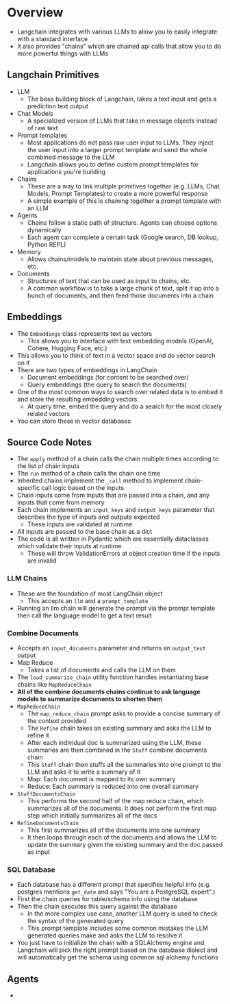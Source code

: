 # Overview

- Langchain integrates with various LLMs to allow you to easily integrate with a standard interface
- It also provides "chains" which are chained api calls that allow you to do more powerful things with LLMs

## Langchain Primitives

- LLM
  - The base building block of Langchain, takes a text input and gets a prediction text output
- Chat Models
  - A specialized version of LLMs that take in message objects instead of raw text
- Prompt templates
  - Most applications do not pass raw user input to LLMs. They inject the user input into a larger prompt template
  and send the whole combined message to the LLM
  - Langchain allows you to define custom prompt templates for applications you're building 
- Chains 
  - These are a way to link multiple primitives together (e.g. LLMs, Chat Models, Prompt Templates) to create a more powerful response
  - A simple example of this is chaining together a prompt template with an LLM 
- Agents
  - Chains follow a static path of structure. Agents can choose options dynamically
  - Each agent can complete a certain task (Google search, DB lookup, Python REPL)
- Memory
  - Allows chains/models to maintain state about previous messages, etc. 
- Documents
  - Structures of text that can be used as input to chains, etc.
  - A common workflow is to take a large chunk of text, split it up into a bunch of documents, and then feed those documents into a chain

## Embeddings

- The `Embeddings` class represents text as vectors
  - This allows you to interface with text embedding models (OpenAI, Cohere, Hugging Face, etc.)
- This allows you to think of text in a vector space and do vector search on it
- There are two types of embeddings in LangChain
  - Document embeddings (for content to be searched over)
  - Query embeddings (the query to search the documents)
- One of the most common ways to search over related data is to embed it and store the resulting embedding vectors 
  - At query time, embed the query and do a search for the most closely related vectors
- You can store these in vector databases

## Source Code Notes

- The `apply` method of a chain calls the chain multiple times according to the list of chain inputs
- The `run` method of a chain calls the chain one time
- Inherited chains implement the `_call` method to implement chain-specific call logic based on the inputs
- Chain inputs come from inputs that are passed into a chain, and any inputs that come from memory
- Each chain implements an `input_keys` and `output_keys` parameter that describes the type of inputs and outputs expected
  - These inputs are validated at runtime 
- All inputs are passed to the base chain as a dict
- The code is all written in Pydantic which are essentially dataclasses which validate their inputs at runtime
  - These will throw ValidationErrors at object creation time if the inputs are invalid 

### LLM Chains

- These are the foundation of most LangChain object
  - This accepts an `llm` and a `prompt_template`
- Running an llm chain will generate the prompt via the prompt template then call the language model to get a text result

### Combine Documents

- Accepts an `input_documents` parameter and returns an `output_text` output
- Map Reduce
  - Takes a list of documents and calls the LLM on them 
- The `load_summarize_chain` utility function handles instantiating base chains like `MapReduceChain`
- **All of the combine documents chains continue to ask language models to summarize documents to shorten them**
- `MapReduceChain`
  - The `map_reduce_chain` prompt asks to provide a concise summary of the context provided 
  - The `Refine` chain takes an existing summary and asks the LLM to refine it
  - After each individual doc is summarized using the LLM, these summaries are then combined in the `Stuff` combine documents chain
  - This `Stuff` chain then stuffs all the summaries into one prompt to the LLM and asks it to write a summary of it
  - Map: Each document is mapped to its own summary
  - Reduce: Each summary is reduced into one overall summary 
- `StuffDocumentsChain`
  - This performs the second half of the map reduce chain, which summarizes all of the documents. It does not perform the first map step which initially summarizes all of the docs
- `RefineDocumentsChain`
  - This first summarizes all of the documents into one summary
  - It then loops through each of the documents and allows the LLM to update the summary given the existing summary and the doc passed as input

### SQL Database

- Each database has a different prompt that specifies helpful info (e.g. postgres mentions `get_date` and says "You are a PostgreSQL expert".)
- First the chain queries for table/schema info using the database 
- Then the chain executes this query against the database
  - In the more complex use case, another LLM query is used to check the syntax of the generated query
  - This prompt template includes some common mistakes the LLM generated queries make and asks the LLM to resolve it
- You just have to initialize the chain with a SQLAlchemy engine and Langchain will pick the right prompt based on the database dialect and will automatically get
the schema using common sql alchemy functions 

## Agents

- 